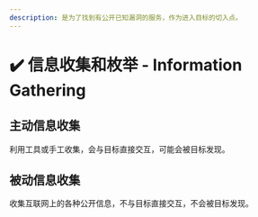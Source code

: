 ```yaml
---
description: 是为了找到有公开已知漏洞的服务，作为进入目标的切入点。
---
```


# ✔️ 信息收集和枚举 - Information Gathering

## 主动信息收集

利用工具或手工收集，会与目标直接交互，可能会被目标发现。







## 被动信息收集

收集互联网上的各种公开信息，不与目标直接交互，不会被目标发现。



